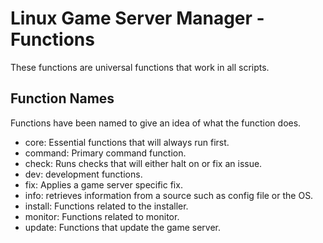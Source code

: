 # Linux Game Server Manager - Functions

These functions are universal functions that work in all scripts.

## Function Names
Functions have been named to give an idea of what the function does.

* core: Essential functions that will always run first.
* command: Primary command function.
* check: Runs checks that will either halt on or fix an issue.
* dev: development functions.
* fix: Applies a game server specific fix.
* info: retrieves information from a source such as config file or the OS.
* install: Functions related to the installer.
* monitor: Functions related to monitor.
* update: Functions that update the game server.
